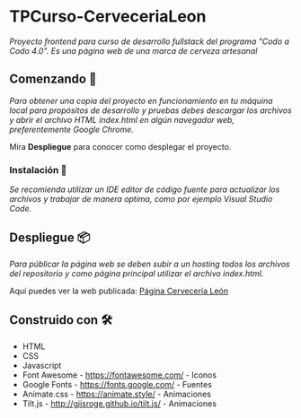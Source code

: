 # TPCurso-CerveceriaLeon

_Proyecto frontend para curso de desarrollo fullstack del programa "Codo a Codo 4.0". Es una página web de una marca de cerveza artesanal_

## Comenzando 🚀

_Para obtener una copia del proyecto en funcionamiento en tu máquina local para propósitos de desarrollo y pruebas debes descargar los archivos y abrir el archivo HTML index.html en algún navegador web, preferentemente Google Chrome._ 

Mira **Despliegue** para conocer como desplegar el proyecto.

### Instalación 🔧

_Se recomienda utilizar un IDE editor de código fuente para actualizar los archivos y trabajar de manera optima, como por ejemplo Visual Studio Code._

## Despliegue 📦

_Para públicar la página web se deben subir a un hosting todos los archivos del repositorio y como página principal utilizar el archivo index.html._

Aquí puedes ver la web publicada: <a href="https://nickochamorro.github.io/ArbolGenealogico/" target="_blank">Página Cervecería León</a>

## Construido con 🛠️

* HTML
* CSS
* Javascript
* Font Awesome - https://fontawesome.com/ - Iconos
* Google Fonts - https://fonts.google.com/ - Fuentes
* Animate.css - https://animate.style/ - Animaciones
* Tilt.js - http://gijsroge.github.io/tilt.js/ - Animaciones
